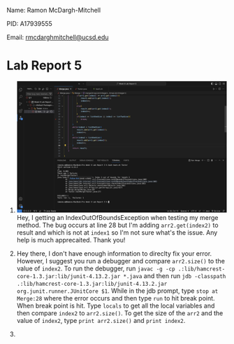 Name: Ramon McDargh-Mitchell

PID: A17939555

Email: rmcdarghmitchell@ucsd.edu

# Lab Report 5

1. ![Image](originalPost.png)
   Hey, I getting an IndexOutOfBoundsException when testing my merge method. The bug occurs at line 28 but I'm adding `arr2.get(index2)` to result and which is not at `index1` so I'm not sure what's the issue. Any help is much apprecaited. Thank you!

2. Hey there, I don't have enough information to direclty fix your error. However, I suggest you run a debugger and compare `arr2.size()` to the value of `index2`. To run the debugger, run `javac -g -cp .:lib/hamcrest-core-1.3.jar:lib/junit-4.13.2.jar *.java` and then run `jdb -classpath .:lib/hamcrest-core-1.3.jar:lib/junit-4.13.2.jar org.junit.runner.JUnitCore $1`. While in the jdb prompt, type `stop at Merge:28` where the error occurs and then type `run` to hit break point. When break point is hit. Type `locals` to get all the local variables and then compare `index2` to `arr2.size()`. To get the size of the `arr2` and the value of `index2`, type `print arr2.size()` and `print index2`.

3. 
   
